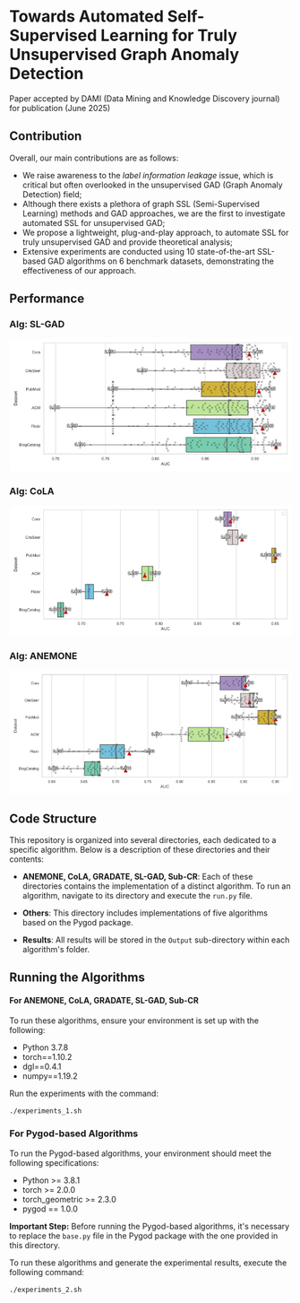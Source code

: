 # Towards Automated Self-Supervised Learning for Truly Unsupervised Graph Anomaly Detection

Paper accepted by DAMI (Data Mining and Knowledge Discovery journal) for publication (June 2025)

## Contribution

Overall, our main contributions are as follows:

- We raise awareness to the *label information leakage* issue, which is critical but often overlooked in the unsupervised GAD (Graph Anomaly Detection) field;
- Although there exists a plethora of graph SSL (Semi-Supervised Learning) methods and GAD approaches, we are the first to investigate automated SSL for unsupervised GAD;
- We propose a lightweight, plug-and-play approach, to automate SSL for truly unsupervised GAD and provide theoretical analysis;
- Extensive experiments are conducted using 10 state-of-the-art SSL-based GAD algorithms on 6 benchmark datasets, demonstrating the effectiveness of our approach.

## Performance

### Alg: SL-GAD
![Concept Diagram](Performances/AUC_SL-GAD.png)

### Alg: CoLA
![Concept Diagram](Performances/AUC_CoLA.png)

### Alg: ANEMONE
![Concept Diagram](Performances/AUC_ANEMONE.png)

## Code Structure

This repository is organized into several directories, each dedicated to a specific algorithm. Below is a description of these directories and their contents:

- **ANEMONE, CoLA, GRADATE, SL-GAD, Sub-CR**: Each of these directories contains the implementation of a distinct algorithm. To run an algorithm, navigate to its directory and execute the `run.py` file. 
- **Others**: This directory includes implementations of five algorithms based on the Pygod package.

- **Results**: All results will be stored in the `Output` sub-directory within each algorithm's folder.

## Running the Algorithms

#### For ANEMONE, CoLA, GRADATE, SL-GAD, Sub-CR

To run these algorithms, ensure your environment is set up with the following:

- Python 3.7.8
- torch==1.10.2
- dgl==0.4.1
- numpy==1.19.2

Run the experiments with the command:

```bash
./experiments_1.sh
```

### For Pygod-based Algorithms

To run the Pygod-based algorithms, your environment should meet the following specifications:

- Python >= 3.8.1
- torch >= 2.0.0
- torch_geometric >= 2.3.0
- pygod == 1.0.0

**Important Step:** Before running the Pygod-based algorithms, it's necessary to replace the `base.py` file in the Pygod package with the one provided in this directory.

To run these algorithms and generate the experimental results, execute the following command:

```bash
./experiments_2.sh
```
